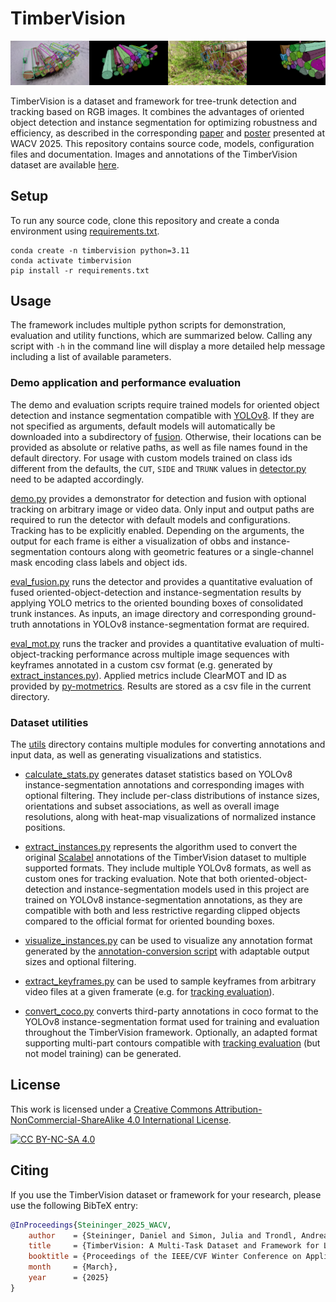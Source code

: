 # TimberVision

![timbervision_results.png](./figures/timbervision_results.png "timbervision_results.png")

TimberVision is a dataset and framework for tree-trunk detection and tracking based on RGB images. It combines the advantages of oriented object detection and instance segmentation for optimizing robustness and efficiency, as described in the corresponding [paper](https://arxiv.org/pdf/2501.07360v1) and [poster](./figures/timbervision_poster.pdf) presented at WACV 2025. This repository contains source code, models, configuration files and documentation. Images and annotations of the TimberVision dataset are available [here](https://zenodo.org/records/14825846).


## Setup

To run any source code, clone this repository and create a conda environment using [requirements.txt](./requirements.txt).

    conda create -n timbervision python=3.11
    conda activate timbervision
    pip install -r requirements.txt

## Usage

The framework includes multiple python scripts for demonstration, evaluation and utility functions, which are summarized below. Calling any script with `-h` in the command line will display a more detailed help message including a list of available parameters.

### Demo application and performance evaluation

The demo and evaluation scripts require trained models for oriented object detection and instance segmentation compatible with [YOLOv8](https://docs.ultralytics.com/models/yolov8/). If they are not specified as arguments, default models will automatically be downloaded into a subdirectory of [fusion](./fusion). Otherwise, their locations can be provided as absolute or relative paths, as well as file names found in the default directory. For usage with custom models trained on class ids different from the defaults, the `CUT`, `SIDE` and `TRUNK` values in [detector.py](./fusion/detector.py) need to be adapted accordingly. 

[demo.py](demo.py) provides a demonstrator for detection and fusion with optional tracking on arbitrary image or video data. Only input and output paths are required to run the detector with default models and configurations. Tracking has to be explicitly enabled. Depending on the arguments, the output for each frame is either a visualization of obbs and instance-segmentation contours along with geometric features or a single-channel mask encoding class labels and object ids.

[eval_fusion.py](./eval_fusion.py) runs the detector and provides a quantitative evaluation of fused oriented-object-detection and instance-segmentation results by applying YOLO metrics to the oriented bounding boxes of consolidated trunk instances. As inputs, an image directory and corresponding ground-truth annotations in YOLOv8 instance-segmentation format are required.

[eval_mot.py](./eval_mot.py) runs the tracker and provides a quantitative evaluation of multi-object-tracking performance across multiple image sequences with keyframes annotated in a custom csv format (e.g. generated by [extract_instances.py](./utils/extract_instances.py)). Applied metrics include ClearMOT and ID as provided by [py-motmetrics](https://github.com/cheind/py-motmetrics). Results are stored as a csv file in the current directory.

### Dataset utilities

The [utils](./utils) directory contains multiple modules for converting annotations and input data, as well as generating visualizations and statistics.

* [calculate_stats.py](./utils/calculate_stats.py) generates dataset statistics based on YOLOv8 instance-segmentation annotations and corresponding images with optional filtering. They include per-class distributions of instance sizes, orientations and subset associations, as well as overall image resolutions, along with heat-map visualizations of normalized instance positions.

* [extract_instances.py](./utils/extract_instances.py) represents the algorithm used to convert the original [Scalabel](http://www.scalabel.ai/) annotations of the TimberVision dataset to multiple supported formats. They include multiple YOLOv8 formats, as well as custom ones for tracking evaluation. Note that both oriented-object-detection and instance-segmentation models used in this project are trained on YOLOv8 instance-segmentation annotations, as they are compatible with both and less restrictive regarding clipped objects compared to the official format for oriented bounding boxes.

* [visualize_instances.py](./utils/visualize_instances.py) can be used to visualize any annotation format generated by the [annotation-conversion script](./utils/extract_instances.py) with adaptable output sizes and optional filtering.

* [extract_keyframes.py](./utils/extract_keyframes.py) can be used to sample keyframes from arbitrary video files at a given framerate (e.g. for [tracking evaluation](./eval_mot.py)).

* [convert_coco.py](./utils/convert_coco.py) converts third-party annotations in coco format to the YOLOv8 instance-segmentation format used for training and evaluation throughout the TimberVision framework. Optionally, an adapted format supporting multi-part contours compatible with [tracking evaluation](./eval_mot.py) (but not model training) can be generated.

## License

This work is licensed under a [Creative Commons Attribution-NonCommercial-ShareAlike 4.0 International License](http://creativecommons.org/licenses/by-nc-sa/4.0/).

[![CC BY-NC-SA 4.0][cc-by-nc-sa-image]][cc-by-nc-sa]

[cc-by-nc-sa]: http://creativecommons.org/licenses/by-nc-sa/4.0/
[cc-by-nc-sa-image]: https://licensebuttons.net/l/by-nc-sa/4.0/88x31.png

## Citing
If you use the TimberVision dataset or framework for your research, please use the following BibTeX entry:

```BibTeX
@InProceedings{Steininger_2025_WACV,
    author    = {Steininger, Daniel and Simon, Julia and Trondl, Andreas and Murschitz, Markus},
    title     = {TimberVision: A Multi-Task Dataset and Framework for Log-Component Segmentation and Tracking in Autonomous Forestry Operations},
    booktitle = {Proceedings of the IEEE/CVF Winter Conference on Applications of Computer Vision (WACV)},
    month     = {March},
    year      = {2025}
}
```
